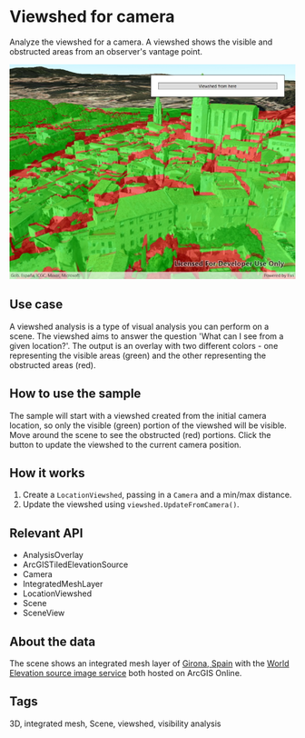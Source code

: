 # Viewshed for camera

Analyze the viewshed for a camera. A viewshed shows the visible and obstructed areas from an observer's vantage point. 

![Image of viewshed for camera](ViewshedCamera.jpg)

## Use case

A viewshed analysis is a type of visual analysis you can perform on a scene. The viewshed aims to answer the question 'What can I see from a given location?'. The output is an overlay with two different colors - one representing the visible areas (green) and the other representing the obstructed areas (red).

## How to use the sample

The sample will start with a viewshed created from the initial camera location, so only the visible (green) portion of the viewshed will be visible. Move around the scene to see the obstructed (red) portions. Click the button to update the viewshed to the current camera position.

## How it works

1. Create a `LocationViewshed`, passing in a `Camera` and a min/max distance.
2. Update the viewshed using `viewshed.UpdateFromCamera()`.

## Relevant API

* AnalysisOverlay
* ArcGISTiledElevationSource
* Camera
* IntegratedMeshLayer
* LocationViewshed
* Scene
* SceneView

## About the data

The scene shows an integrated mesh layer of [Girona, Spain](https://tiles.arcgis.com/tiles/z2tnIkrLQ2BRzr6P/arcgis/rest/services/Girona_Spain/SceneServer) with the [World Elevation source image service](https://elevation3d.arcgis.com/arcgis/rest/services/WorldElevation3D/Terrain3D/ImageServer) both hosted on ArcGIS Online.

## Tags

3D, integrated mesh, Scene, viewshed, visibility analysis
